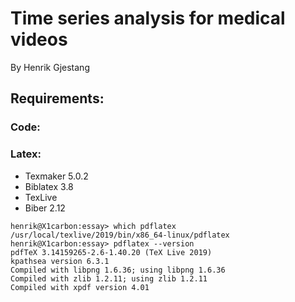 # Time series analysis for medical videos
By Henrik Gjestang

## Requirements:

### Code:


### Latex:
- Texmaker 5.0.2
- Biblatex 3.8
- TexLive
- Biber 2.12

```
henrik@X1carbon:essay> which pdflatex
/usr/local/texlive/2019/bin/x86_64-linux/pdflatex
henrik@X1carbon:essay> pdflatex --version
pdfTeX 3.14159265-2.6-1.40.20 (TeX Live 2019)
kpathsea version 6.3.1
Compiled with libpng 1.6.36; using libpng 1.6.36
Compiled with zlib 1.2.11; using zlib 1.2.11
Compiled with xpdf version 4.01
```
